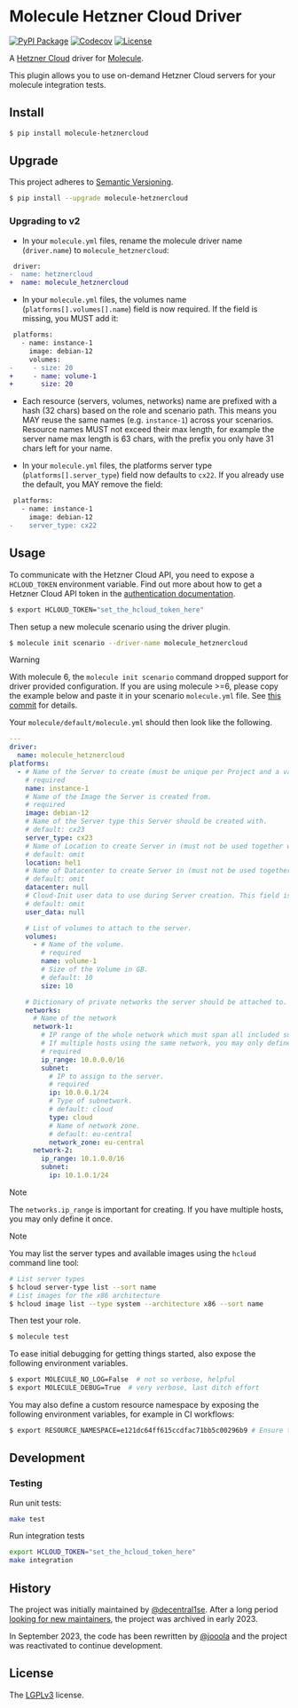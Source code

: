 # Molecule Hetzner Cloud Driver

[![PyPI Package](https://img.shields.io/pypi/v/molecule-hetznercloud)](https://pypi.org/project/molecule-hetznercloud/)
[![Codecov](https://img.shields.io/codecov/c/github/ansible-community/molecule-hetznercloud/main)](https://app.codecov.io/gh/ansible-community/molecule-hetznercloud/tree/main)
[![License](https://img.shields.io/badge/license-LGPL-brightgreen.svg)](LICENSE)

A [Hetzner Cloud](https://www.hetzner.com/cloud) driver for [Molecule](https://ansible.readthedocs.io/projects/molecule/).

This plugin allows you to use on-demand Hetzner Cloud servers for your molecule integration tests.

## Install

```bash
$ pip install molecule-hetznercloud
```

## Upgrade

This project adheres to [Semantic Versioning](https://semver.org/spec/v2.0.0.html).

```bash
$ pip install --upgrade molecule-hetznercloud
```

### Upgrading to v2

- In your `molecule.yml` files, rename the molecule driver name (`driver.name`) to `molecule_hetznercloud`:

```patch
 driver:
-  name: hetznercloud
+  name: molecule_hetznercloud
```

- In your `molecule.yml` files, the volumes name (`platforms[].volumes[].name`) field is now required. If the field is missing, you MUST add it:

```patch
 platforms:
   - name: instance-1
     image: debian-12
     volumes:
-     - size: 20
+     - name: volume-1
+       size: 20
```

- Each resource (servers, volumes, networks) name are prefixed with a hash (32 chars) based on the role and scenario path. This means you MAY reuse the same names (e.g. `instance-1`) across your scenarios. Resource names MUST not exceed their max length, for example the server name max length is 63 chars, with the prefix you only have 31 chars left for your name.

- In your `molecule.yml` files, the platforms server type (`platforms[].server_type`) field now defaults to `cx22`. If you already use the default, you MAY remove the field:

```patch
 platforms:
   - name: instance-1
     image: debian-12
-    server_type: cx22
```

## Usage

To communicate with the Hetzner Cloud API, you need to expose a `HCLOUD_TOKEN` environment variable. Find out more about how to get a Hetzner Cloud API token in the [authentication documentation](https://docs.hetzner.cloud/reference/cloud#authentication).

```bash
$ export HCLOUD_TOKEN="set_the_hcloud_token_here"
```

Then setup a new molecule scenario using the driver plugin.

```bash
$ molecule init scenario --driver-name molecule_hetznercloud
```

> [!WARNING]
> With molecule 6, the `molecule init scenario` command dropped support for driver provided configuration. If you are using molecule >=6, please copy the example below and paste it in your scenario `molecule.yml` file.
> See [this commit](https://github.com/ansible/molecule/commit/21dcd2bb7e8e9002be8bbc19de3e66ec3ce586f1) for details.

Your `molecule/default/molecule.yml` should then look like the following.

```yaml
---
driver:
  name: molecule_hetznercloud
platforms:
  - # Name of the Server to create (must be unique per Project and a valid hostname as per RFC 1123).
    # required
    name: instance-1
    # Name of the Image the Server is created from.
    # required
    image: debian-12
    # Name of the Server type this Server should be created with.
    # default: cx23
    server_type: cx23
    # Name of Location to create Server in (must not be used together with datacenter).
    # default: omit
    location: hel1
    # Name of Datacenter to create Server in (must not be used together with location).
    # default: omit
    datacenter: null
    # Cloud-Init user data to use during Server creation. This field is limited to 32KiB.
    # default: omit
    user_data: null

    # List of volumes to attach to the server.
    volumes:
      - # Name of the volume.
        # required
        name: volume-1
        # Size of the Volume in GB.
        # default: 10
        size: 10

    # Dictionary of private networks the server should be attached to.
    networks:
      # Name of the network
      network-1:
        # IP range of the whole network which must span all included subnets. Must be one of the private IPv4 ranges of RFC1918.
        # If multiple hosts using the same network, you may only define it once.
        # required
        ip_range: 10.0.0.0/16
        subnet:
          # IP to assign to the server.
          # required
          ip: 10.0.0.1/24
          # Type of subnetwork.
          # default: cloud
          type: cloud
          # Name of network zone.
          # default: eu-central
          network_zone: eu-central
      network-2:
        ip_range: 10.1.0.0/16
        subnet:
          ip: 10.1.0.1/24
```

> [!NOTE]
> The `networks.ip_range` is important for creating. If you have multiple
> hosts, you may only define it once.

> [!NOTE]
> You may list the server types and available images using the `hcloud` command line tool:
>
> ```bash
> # List server types
> $ hcloud server-type list --sort name
> # List images for the x86 architecture
> $ hcloud image list --type system --architecture x86 --sort name
> ```

Then test your role.

```bash
$ molecule test
```

To ease initial debugging for getting things started, also expose the following
environment variables.

```bash
$ export MOLECULE_NO_LOG=False  # not so verbose, helpful
$ export MOLECULE_DEBUG=True  # very verbose, last ditch effort
```

You may also define a custom resource namespace by exposing the following
environment variables, for example in CI workflows:

```bash
$ export RESOURCE_NAMESPACE=e121dc64ff615ccdfac71bb5c00296b9 # Ensure the value length is <= 32
```

## Development

### Testing

Run unit tests:

```bash
make test
```

Run integration tests

```bash
export HCLOUD_TOKEN="set_the_hcloud_token_here"
make integration
```

## History

The project was initially maintained by [@decentral1se](https://github.com/decentral1se). After a long period [looking for new maintainers](https://github.com/ansible-community/molecule-hetznercloud/issues/43), the project was archived in early 2023.

In September 2023, the code has been rewritten by [@jooola](https://github.com/jooola) and the project was reactivated to continue development.

## License

The [LGPLv3](https://www.gnu.org/licenses/lgpl-3.0.en.html) license.

